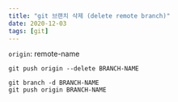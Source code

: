 ```yaml
---
title: "git 브랜치 삭제 (delete remote branch)"
date: 2020-12-03
tags: [git]
---
```


`origin`: remote-name


```shell
git push origin --delete BRANCH-NAME
```


```shell
git branch -d BRANCH-NAME
git push origin BRANCH-NAME
```


